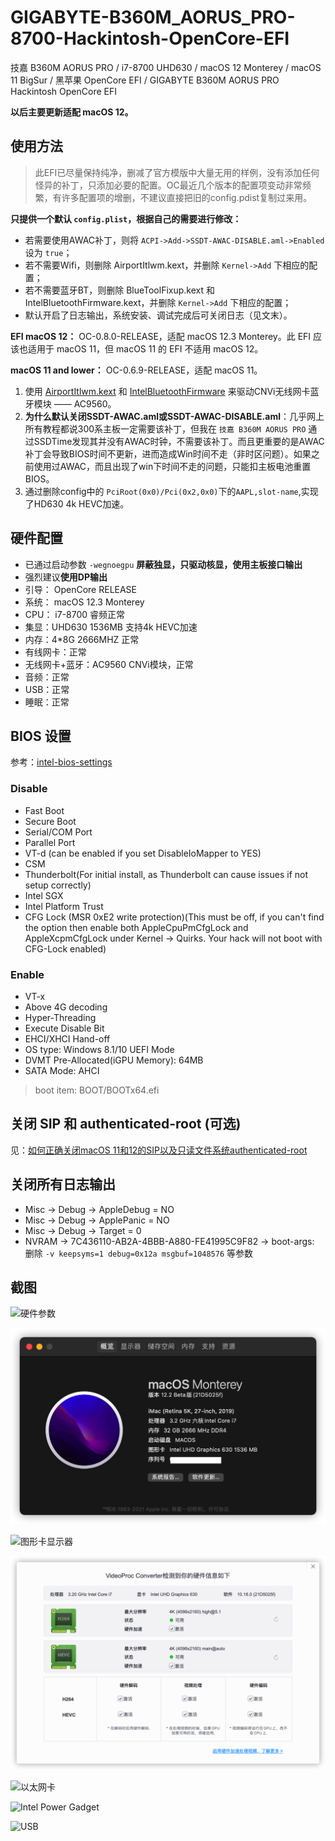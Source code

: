 # GIGABYTE-B360M_AORUS_PRO-8700-Hackintosh-OpenCore-EFI

技嘉 B360M AORUS PRO / i7-8700 UHD630 / macOS 12 Monterey / macOS 11 BigSur / 黑苹果 OpenCore EFI / GIGABYTE B360M AORUS PRO Hackintosh OpenCore EFI

**以后主要更新适配 macOS 12。**

## 使用方法

>此EFI已尽量保持纯净，删减了官方模版中大量无用的样例，没有添加任何怪异的补丁，只添加必要的配置。OC最近几个版本的配置项变动非常频繁，有许多配置项的增删，不建议直接把旧的config.pdist复制过来用。

**只提供一个默认 `config.plist`，根据自己的需要进行修改：**

- 若需要使用AWAC补丁，则将 `ACPI->Add->SSDT-AWAC-DISABLE.aml->Enabled` 设为 `true`；
- 若不需要Wifi，则删除 AirportItlwm.kext，并删除 `Kernel->Add` 下相应的配置；
- 若不需要蓝牙BT，则删除 BlueToolFixup.kext 和 IntelBluetoothFirmware.kext，并删除 `Kernel->Add` 下相应的配置；
- 默认开启了日志输出，系统安装、调试完成后可关闭日志（见文末）。

**EFI macOS 12：** OC-0.8.0-RELEASE，适配 macOS 12.3 Monterey。此 EFI 应该也适用于 macOS 11，但 macOS 11 的 EFI 不适用 macOS 12。

**macOS 11 and lower：** OC-0.6.9-RELEASE，适配 macOS 11。

1. 使用 [AirportItlwm.kext](https://github.com/OpenIntelWireless/itlwm) 和 [IntelBluetoothFirmware](https://github.com/OpenIntelWireless/IntelBluetoothFirmware) 来驱动CNVi无线网卡蓝牙模块 —— AC9560。
2. **为什么默认关闭SSDT-AWAC.aml或SSDT-AWAC-DISABLE.aml**：几乎网上所有教程都说300系主板一定需要该补丁，但我在 `技嘉 B360M AORUS PRO` 通过SSDTime发现其并没有AWAC时钟，不需要该补丁。而且更重要的是AWAC补丁会导致BIOS时间不更新，进而造成Win时间不走（非时区问题）。如果之前使用过AWAC，而且出现了win下时间不走的问题，只能扣主板电池重置BIOS。
3. 通过删除config中的 `PciRoot(0x0)/Pci(0x2,0x0)`下的`AAPL,slot-name`,实现了HD630 4k HEVC加速。

## 硬件配置

- 已通过启动参数 `-wegnoegpu` **屏蔽独显，只驱动核显，使用主板接口输出**
- 强烈建议**使用DP输出**
- 引导： OpenCore RELEASE
- 系统： macOS 12.3 Monterey
- CPU： i7-8700 睿频正常
- 集显：UHD630 1536MB 支持4k HEVC加速
- 内存：4*8G 2666MHZ 正常
- 有线网卡：正常
- 无线网卡+蓝牙：AC9560 CNVi模块，正常
- 音频：正常
- USB：正常
- 睡眠：正常

## BIOS 设置

参考：[intel-bios-settings](https://dortania.github.io/OpenCore-Install-Guide/config.plist/coffee-lake.html#intel-bios-settings)

### Disable

- Fast Boot
- Secure Boot
- Serial/COM Port
- Parallel Port
- VT-d (can be enabled if you set DisableIoMapper to YES)
- CSM
- Thunderbolt(For initial install, as Thunderbolt can cause issues if not setup correctly)
- Intel SGX
- Intel Platform Trust
- CFG Lock (MSR 0xE2 write protection)(This must be off, if you can't find the option then enable both AppleCpuPmCfgLock and AppleXcpmCfgLock under Kernel -> Quirks. Your hack will not boot with CFG-Lock enabled)

### Enable

- VT-x
- Above 4G decoding
- Hyper-Threading
- Execute Disable Bit
- EHCI/XHCI Hand-off
- OS type: Windows 8.1/10 UEFI Mode
- DVMT Pre-Allocated(iGPU Memory): 64MB
- SATA Mode: AHCI

> boot item: BOOT/BOOTx64.efi

## 关闭 SIP 和 authenticated-root (可选)

见：[如何正确关闭macOS 11和12的SIP以及只读文件系统authenticated-root](https://x.medemede.cn/archives/ru-he-zheng-que-guan-bi-m-a-c-o-s--1-1-he-1-2-de-s-i-p-yi-ji-zhi-du-wen-jian-xi-tong)

## 关闭所有日志输出

- Misc -> Debug -> AppleDebug = NO
- Misc -> Debug -> ApplePanic = NO
- Misc -> Debug -> Target = 0
- NVRAM -> 7C436110-AB2A-4BBB-A880-FE41995C9F82 -> boot-args: 删除 `-v keepsyms=1 debug=0x12a msgbuf=1048576` 等参数

## 截图

![硬件参数](readme_images/硬件参数.png)

![关于本机](images/../readme_images/macOS12.png)

![图形卡显示器](images/../readme_images/图形卡显示器.png)

![UHD630 4K HEVC](images/../readme_images/UHD630%204K%20HEVC.png)

![以太网卡](images/../readme_images/网络.png)

![Intel Power Gadget](images/../readme_images/Intel%20Power%20Gadget.png)

![USB](images/../readme_images/USB.png)
